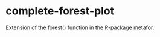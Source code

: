 complete-forest-plot
====================

Extension of the forest() function in the R-package metafor.
